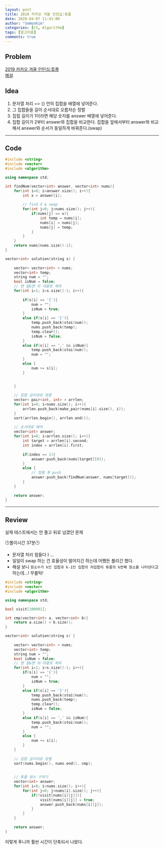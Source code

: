 ```yaml
---
layout: post
title: 2019 카카오 겨울 인턴십:튜플
date: 2020-04-07 11:41:00
author: "SeWonKim"
categories: [CS, Algorithm]
tags: [알고리즘]
comments: true
---
```


## Problem

[2019 카카오 겨울 인턴십:튜플](https://programmers.co.kr/learn/courses/30/lessons/64065)        
[해설](https://tech.kakao.com/2020/04/01/2019-internship-test/)




## Idea

1. 문자열 처리 => {} 안의 집합을 배열에 넣어준다.
2. 그 집합들을 길이 순서대로 오름차순 정렬
3. 집힙 길이가 1이라면 해당 숫자를 answer 배열에 넣어준다.
4. 집합 길이가 2부터 answer와 집합을 비교한다. 집합을 앞에서부터 answer와 비교해서 answer와 순서가 동일하게 바꿔준다.(swap)


---

## Code
```cpp
#include <string>
#include <vector>
#include <algorithm>

using namespace std;

int findNum(vector<int> answer, vector<int> nums){
    for(int i=0; i<answer.size(); i++){
        int x = answer[i];
        
        // find X & swap
        for(int j=0; j<nums.size(); j++){
            if(nums[j] == x){
                int temp = nums[i];
                nums[i] = nums[j];
                nums[j] = temp;
            }
        }
    }
    return nums[nums.size()-1];
}

vector<int> solution(string s) {
    
    vector< vector<int> > nums;
    vector<int> temp;
    string num = "";
    bool isNum = false;
    // 맨 앞&맨 뒤 대괄호 제외
    for(int i=1; i<s.size()-1; i++){
        
        if(s[i] == '{'){
            num = "";
            isNum = true;
        }
        else if(s[i] == '}'){
            temp.push_back(stoi(num));
            nums.push_back(temp);
            temp.clear();
            isNum = false;
        }
        else if(s[i] == ',' && isNum){
            temp.push_back(stoi(num));
            num = "";
        }
        else {
            num += s[i];
        }
        

    }
    
    // 집합 길이대로 정렬
    vector< pair<int, int> > arrlen;
    for(int i=0; i<nums.size(); i++){
        arrlen.push_back(make_pair(nums[i].size(), i));
    }
    sort(arrlen.begin(), arrlen.end());
    
    // 순서대로 배치
    vector<int> answer;
    for(int i=0; i<arrlen.size(); i++){
        int target = arrlen[i].second;
        int index = arrlen[i].first;
        
        if(index == 1){
            answer.push_back(nums[target][0]);
        }
        else {
            // 정렬 후 push
            answer.push_back(findNum(answer, nums[target]));
        }
    }
    
    return answer;
}
```
---

## Review

실제 테스트에서는 안 풀고 뒤로 넘겼던 문제

🕒풀이시간 37분🕒 

- 문자열 처리 힘들다ㅏ...
- 일일이 swap 하는 건 효율성이 떨어지긴 하는데 어쨌든 풀리긴 했다.
- 해설 보니 `원소수가 k인 집합과 k-1인 집합의 차집합이 튜플의 k번째 원소를 나타낸다`고 하는데...! 무릎탁!

```cpp
#include <string>
#include <vector>
#include <algorithm>

using namespace std;

bool visit[100001];

int cmp(vector<int> a, vector<int> b){
    return a.size() < b.size();
}

vector<int> solution(string s) {
    
    vector< vector<int> > nums;
    vector<int> temp;
    string num = "";
    bool isNum = false;
    // 맨 앞&맨 뒤 대괄호 제외
    for(int i=1; i<s.size()-1; i++){
        if(s[i] == '{'){
            num = "";
            isNum = true;
        }
        else if(s[i] == '}'){
            temp.push_back(stoi(num));
            nums.push_back(temp);
            temp.clear();
            isNum = false;
        }
        else if(s[i] == ',' && isNum){
            temp.push_back(stoi(num));
            num = "";
        }
        else {
            num += s[i];
        }
    }
    
    // 집합 길이대로 정렬
    sort(nums.begin(), nums.end(), cmp);
    
    
    // 튜플 원소 구하기
    vector<int> answer;
    for(int i=0; i<nums.size(); i++){
        for(int j=0; j<nums[i].size(); j++){
            if(!visit[nums[i][j]]){
                visit[nums[i][j]] = true;
                answer.push_back(nums[i][j]);
            }
        }
    }
    
    return answer;
}
```

이렇게 푸니까 훨씬 시간이 단축되서 나왔다.
